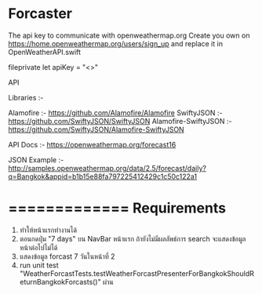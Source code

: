 # Forcaster

The api key to communicate with openweathermap.org
Create you own on https://home.openweathermap.org/users/sign_up 
    and replace it in OpenWeatherAPI.swift

fileprivate let apiKey = "<<YOUR API KEY>>"

API

Libraries :-

Alamofire :- https://github.com/Alamofire/Alamofire
SwiftyJSON :- https://github.com/SwiftyJSON/SwiftyJSON
Alamofire-SwiftyJSON :- https://github.com/SwiftyJSON/Alamofire-SwiftyJSON

API Docs :-
https://openweathermap.org/forecast16

JSON Example :-
http://samples.openweathermap.org/data/2.5/forecast/daily?q=Bangkok&appid=b1b15e88fa797225412429c1c50c122a1

=============
Requirements
=============

1. ทำให้หน้าแรกทำงานได้
2. ตอนกดปุ่ม "7 days" บน NavBar หน้าแรก ถ้ายังไม่มีผลลัพธ์การ search จะแสดงข้อมูลหน้าต่อไปไม่ได้
3. แสดงข้อมูล forcast  7 วันในหน้าที่ 2
4. run unit test "WeatherForcastTests.testWeatherForcastPresenterForBangkokShouldReturnBangkokForcasts()" ผ่าน
